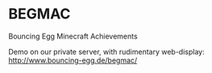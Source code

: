 # BEGMAC
Bouncing Egg Minecraft Achievements

Demo on our private server, with rudimentary web-display:
http://www.bouncing-egg.de/begmac/
